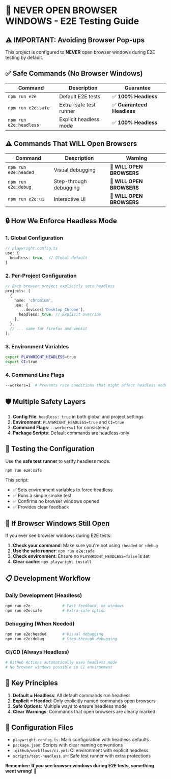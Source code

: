 # 🚫 NEVER OPEN BROWSER WINDOWS - E2E Testing Guide

## ⚠️ **IMPORTANT: Avoiding Browser Pop-ups**

This project is configured to **NEVER** open browser windows during E2E testing by default.

## ✅ **Safe Commands (No Browser Windows)**

| Command                | Description            | Guarantee                  |
| ---------------------- | ---------------------- | -------------------------- |
| `npm run e2e`          | Default E2E tests      | ✅ **100% Headless**       |
| `npm run e2e:safe`     | Extra-safe test runner | ✅ **Guaranteed Headless** |
| `npm run e2e:headless` | Explicit headless mode | ✅ **100% Headless**       |

## ⚠️ **Commands That WILL Open Browsers**

| Command              | Description            | Warning                   |
| -------------------- | ---------------------- | ------------------------- |
| `npm run e2e:headed` | Visual debugging       | 🚨 **WILL OPEN BROWSERS** |
| `npm run e2e:debug`  | Step-through debugging | 🚨 **WILL OPEN BROWSERS** |
| `npm run e2e:ui`     | Interactive UI         | 🚨 **WILL OPEN BROWSERS** |

## 🔒 **How We Enforce Headless Mode**

### 1. **Global Configuration**

```typescript
// playwright.config.ts
use: {
  headless: true,  // Global default
}
```

### 2. **Per-Project Configuration**

```typescript
// Each browser project explicitly sets headless
projects: [
  {
    name: 'chromium',
    use: {
      ...devices['Desktop Chrome'],
      headless: true, // Explicit override
    },
  },
  // ... same for firefox and webkit
];
```

### 3. **Environment Variables**

```bash
export PLAYWRIGHT_HEADLESS=true
export CI=true
```

### 4. **Command Line Flags**

```bash
--workers=1  # Prevents race conditions that might affect headless mode
```

## 🛡️ **Multiple Safety Layers**

1. **Config File**: `headless: true` in both global and project settings
2. **Environment**: `PLAYWRIGHT_HEADLESS=true` and `CI=true`
3. **Command Flags**: `--workers=1` for consistency
4. **Package Scripts**: Default commands are headless-only

## 🧪 **Testing the Configuration**

Use the **safe test runner** to verify headless mode:

```bash
npm run e2e:safe
```

This script:

- ✅ Sets environment variables to force headless
- ✅ Runs a simple smoke test
- ✅ Confirms no browser windows opened
- ✅ Provides clear feedback

## 🚨 **If Browser Windows Still Open**

If you ever see browser windows during E2E tests:

1. **Check your command**: Make sure you're not using `:headed` or `:debug`
2. **Use the safe runner**: `npm run e2e:safe`
3. **Check environment**: Ensure no `PLAYWRIGHT_HEADLESS=false` is set
4. **Clear cache**: `npx playwright install`

## 📋 **Development Workflow**

### Daily Development (Headless)

```bash
npm run e2e              # Fast feedback, no windows
npm run e2e:safe         # Extra-safe option
```

### Debugging (When Needed)

```bash
npm run e2e:headed       # Visual debugging
npm run e2e:debug        # Step-through debugging
```

### CI/CD (Always Headless)

```bash
# GitHub Actions automatically uses headless mode
# No browser windows possible in CI environment
```

## 🎯 **Key Principles**

1. **Default = Headless**: All default commands run headless
2. **Explicit = Headed**: Only explicitly named commands open browsers
3. **Safe Options**: Multiple ways to ensure headless mode
4. **Clear Warnings**: Commands that open browsers are clearly marked

## 🔧 **Configuration Files**

- `playwright.config.ts`: Main configuration with headless defaults
- `package.json`: Scripts with clear naming conventions
- `.github/workflows/ci.yml`: CI environment with explicit headless
- `scripts/test-headless.sh`: Safe test runner with extra protections

**Remember: If you see browser windows during E2E tests, something went wrong!** 🚨
